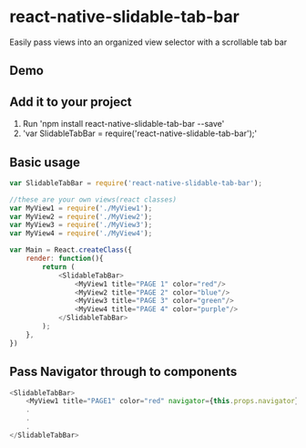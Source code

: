 # react-native-slidable-tab-bar

Easily pass views into an organized view selector with a scrollable tab bar

## Demo

## Add it to your project

1. Run 'npm install react-native-slidable-tab-bar --save'
2. 'var SlidableTabBar = require('react-native-slidable-tab-bar');'

## Basic usage

```javascript
var SlidableTabBar = require('react-native-slidable-tab-bar');

//these are your own views(react classes)
var MyView1 = require('./MyView1');
var MyView2 = require('./MyView2');
var MyView3 = require('./MyView3');
var MyView4 = require('./MyView4');

var Main = React.createClass({
	render: function(){
		return (
			<SlidableTabBar>
				<MyView1 title="PAGE 1" color="red"/>
				<MyView2 title="PAGE 2" color="blue"/>
				<MyView3 title="PAGE 3" color="green"/>
				<MyView4 title="PAGE 4" color="purple"/>
			</SlidableTabBar>
		);
	},	
})
```

## Pass Navigator through to components

```javascript
<SlidableTabBar>
	<MyView1 title="PAGE1" color="red" navigator={this.props.navigator}/>
	.
	.
	.
</SlidableTabBar>
```